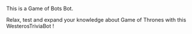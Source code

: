 This is a Game of Bots Bot.

Relax, test and expand your knowledge about Game of Thrones with this WesterosTriviaBot !
